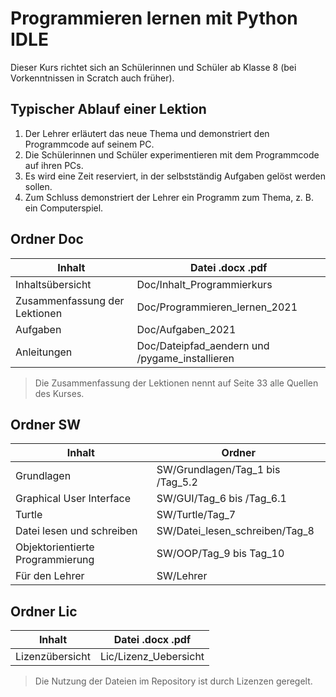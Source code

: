 # Programmieren lernen mit Python IDLE

Dieser Kurs richtet sich an Schülerinnen und Schüler ab Klasse 8 (bei Vorkenntnissen in Scratch auch früher). 

## Typischer Ablauf einer Lektion
1. Der Lehrer erläutert das neue Thema und demonstriert den Programmcode auf seinem PC. 
2. Die Schülerinnen und Schüler experimentieren mit dem Programmcode auf ihren PCs. 
3. Es wird eine Zeit reserviert, in der selbstständig Aufgaben gelöst werden sollen.  
4. Zum Schluss demonstriert der Lehrer ein Programm zum Thema, z. B. ein Computerspiel. 

## Ordner Doc

| Inhalt                        | Datei .docx .pdf                               |
| ----------------------------- | ---------------------------------------------- |
| Inhaltsübersicht 	            | Doc/Inhalt_Programmierkurs                     |
| Zusammenfassung der Lektionen | Doc/Programmieren_lernen_2021                  |
| Aufgaben			            | Doc/Aufgaben_2021                              |
| Anleitungen                   | Doc/Dateipfad_aendern und /pygame_installieren |

> Die Zusammenfassung der Lektionen nennt auf Seite 33 alle Quellen des Kurses.

## Ordner SW

| Inhalt                           | Ordner                           |
| -------------------------------- | -------------------------------- |
| Grundlagen                       | SW/Grundlagen/Tag_1 bis /Tag_5.2 |
| Graphical User Interface         | SW/GUI/Tag_6 bis /Tag_6.1        |
| Turtle                           | SW/Turtle/Tag_7                  |
| Datei lesen und schreiben        | SW/Datei_lesen_schreiben/Tag_8   |
| Objektorientierte Programmierung | SW/OOP/Tag_9 bis Tag_10          | 
| Für den Lehrer                   | SW/Lehrer                        |

## Ordner Lic

| Inhalt          | Datei .docx .pdf      |
| --------------- | --------------------- |
| Lizenzübersicht |	Lic/Lizenz_Uebersicht |

> Die Nutzung der Dateien im Repository ist durch Lizenzen geregelt. 

